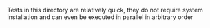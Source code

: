 Tests in this directory are relatively quick, they do not require system installation and can even be executed in parallel in arbitrary order
